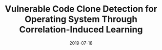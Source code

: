 ---
title: "Vulnerable Code Clone Detection for Operating System Through Correlation-Induced Learning"
collection: publications
permalink: /publication/tii19vulcode
date: 2019-07-18
venue: 'IEEE Transactions on Industrial Informatics'
paperurl: 'https://doi.org/10.1109/TII.2019.2929739'
doi: 'https://doi.org/10.1109/TII.2019.2929739'
pubtype: 'journal'
authors: 'Heyuan Shi, Runzhe Wang, Ying Fu, Yu Jiang*, Jian Dong, Kun Tang, Jiaguang Sun'
excerpt_separator: ""

---